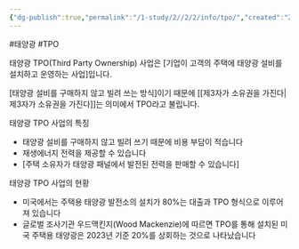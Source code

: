 ```yaml
---
{"dg-publish":true,"permalink":"/1-study/2//2/2/info/tpo/","created":"2025-03-20T17:11:14.207+09:00","updated":"2025-06-26T17:45:30.170+09:00"}
---
```


#태양광 #TPO 

태양광 TPO(Third Party Ownership) 사업은 [기업이 고객의 주택에 태양광 설비를 설치하고 운영하는 사업]입니다. 

[태양광 설비를 구매하지 않고 빌려 쓰는 방식]이기 때문에 [[제3자가 소유권을 가진다\|제3자가 소유권을 가진다]]는 의미에서 TPO라고 불립니다. 

태양광 TPO 사업의 특징

- 태양광 설비를 구매하지 않고 빌려 쓰기 때문에 비용 부담이 적습니다 
- 재생에너지 전력을 제공할 수 있습니다 
- [주택 소유자가 태양광 패널에서 발전된 전력을 판매할 수 있습니다] 

태양광 TPO 사업의 현황

- 미국에서는 주택용 태양광 발전소의 설치가 80%는 대출과 TPO 형식으로 이루어져 있습니다 
- 글로벌 조사기관 우드맥킨지(Wood Mackenzie)에 따르면 TPO를 통해 설치된 미국 주택용 태양광은 2023년 기준 20%를 상회하는 것으로 나타났습니다